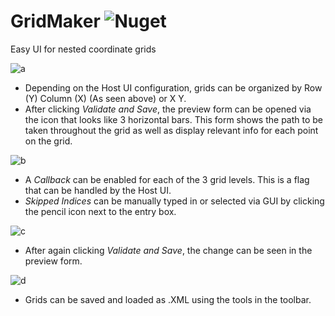 # GridMaker ![Nuget](https://img.shields.io/nuget/v/GridMaker)
Easy UI for nested coordinate grids

![a](https://user-images.githubusercontent.com/19335151/184906671-71f535f1-be14-4bac-bbec-4b6eb61de67a.PNG)

- Depending on the Host UI configuration, grids can be organized by Row (Y) Column (X) (As seen above) or X Y. 
- After clicking *Validate and Save*, the preview form can be opened via the icon that looks like 3 horizontal bars. This form shows the path to be taken throughout the grid as well as display relevant info for each point on the grid.

![b](https://user-images.githubusercontent.com/19335151/184906910-209ee024-17a1-4b1b-b73e-7b0292938b85.PNG)

- A *Callback* can be enabled for each of the 3 grid levels. This is a flag that can be handled by the Host UI. 
- *Skipped Indices* can be manually typed in or selected via GUI by clicking the pencil icon next to the entry box.

![c](https://user-images.githubusercontent.com/19335151/184907703-01d44134-5330-4c64-a157-3d4020e1307d.PNG)

- After again clicking *Validate and Save*, the change can be seen in the preview form.

![d](https://user-images.githubusercontent.com/19335151/184907881-e86739f0-3e03-46f6-9d6b-0be44309913b.PNG)

- Grids can be saved and loaded as .XML using the tools in the toolbar.
